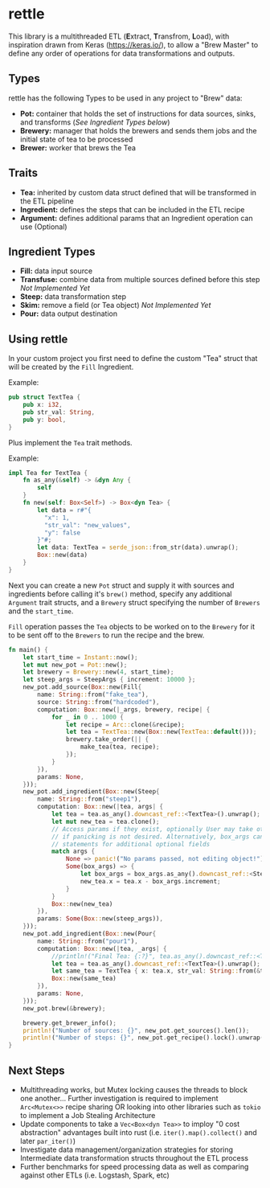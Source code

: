 # rettle
This library is a multithreaded ETL (**E**xtract, **T**ransfrom, **L**oad), with inspiration drawn from Keras (https://keras.io/), to allow a "Brew Master" to define any order of operations for data transformations and outputs.

## Types
rettle has the following Types to be used in any project to "Brew" data:
- **Pot:** container that holds the set of instructions for data sources, sinks, and transforms (*See Ingredient Types below*)
- **Brewery:** manager that holds the brewers and sends them jobs and the initial state of tea to be processed
- **Brewer:** worker that brews the Tea

## Traits
- **Tea:** inherited by custom data struct defined that will be transformed in the ETL pipeline
- **Ingredient:** defines the steps that can be included in the ETL recipe
- **Argument:** defines additional params that an Ingredient operation can use (Optional)

## Ingredient Types
- **Fill:** data input source
- **Transfuse:** combine data from multiple sources defined before this step *Not Implemented Yet*
- **Steep:** data transformation step
- **Skim:** remove a field (or Tea object) *Not Implemented Yet*
- **Pour:** data output destination

## Using rettle
In your custom project you first need to define the custom "Tea" struct that will be created by the `Fill` Ingredient.

Example:
```rust
pub struct TextTea {
    pub x: i32,
    pub str_val: String,
    pub y: bool,
}
```

Plus implement the `Tea` trait methods.

Example:
```rust
impl Tea for TextTea {
    fn as_any(&self) -> &dyn Any {
        self
    }
    fn new(self: Box<Self>) -> Box<dyn Tea> {
        let data = r#"{
          "x": 1,
          "str_val": "new_values",
          "y": false
        }"#;
        let data: TextTea = serde_json::from_str(data).unwrap();
        Box::new(data)
    }
}
```

Next you can create a new `Pot` struct and supply it with sources and ingredients before calling it's `brew()` method, specify any additional `Argument` trait structs, and a `Brewery` struct specifying the number of `Brewers` and the `start_time`.

`Fill` operation passes the `Tea` objects to be worked on to the `Brewery` for it to be sent off to the `Brewers` to run the recipe and the brew.

```rust
fn main() {
    let start_time = Instant::now();
    let mut new_pot = Pot::new();
    let brewery = Brewery::new(4, start_time);
    let steep_args = SteepArgs { increment: 10000 };
    new_pot.add_source(Box::new(Fill{
        name: String::from("fake_tea"),
        source: String::from("hardcoded"),
        computation: Box::new(|_args, brewery, recipe| {
            for _ in 0 .. 1000 {
                let recipe = Arc::clone(&recipe);
                let tea = TextTea::new(Box::new(TextTea::default()));
                brewery.take_order(|| {
                    make_tea(tea, recipe);
                });
            }
        }),
        params: None,
    }));
    new_pot.add_ingredient(Box::new(Steep{
        name: String::from("steep1"),
        computation: Box::new(|tea, args| {
            let tea = tea.as_any().downcast_ref::<TextTea>().unwrap();
            let mut new_tea = tea.clone();
            // Access params if they exist, optionally User may take other actions in the None arm
            // if panicking is not desired. Alternatively, box_args can have further match
            // statements for additional optional fields
            match args {
                None => panic!("No params passed, not editing object!"),
                Some(box_args) => {
                    let box_args = box_args.as_any().downcast_ref::<SteepArgs>().unwrap();
                    new_tea.x = tea.x - box_args.increment;
                }
            }
            Box::new(new_tea)
        }),
        params: Some(Box::new(steep_args)),
    }));
    new_pot.add_ingredient(Box::new(Pour{
        name: String::from("pour1"),
        computation: Box::new(|tea, _args| {
            //println!("Final Tea: {:?}", tea.as_any().downcast_ref::<TextTea>().unwrap());
            let tea = tea.as_any().downcast_ref::<TextTea>().unwrap();
            let same_tea = TextTea { x: tea.x, str_val: String::from(&tea.str_val[..]), y: tea.y };
            Box::new(same_tea)
        }),
        params: None,
    }));
    new_pot.brew(&brewery);

    brewery.get_brewer_info();
    println!("Number of sources: {}", new_pot.get_sources().len());
    println!("Number of steps: {}", new_pot.get_recipe().lock().unwrap().len());
}
```

## Next Steps
- Multithreading works, but Mutex locking causes the threads to block one another... Further investigation is required to implement `Arc<Mutex<>>` recipe sharing OR looking into other libraries such as `tokio` to implement a Job Stealing Architecture
- Update components to take a `Vec<Box<dyn Tea>>` to imploy "0 cost abstraction" advantages built into rust (i.e. `iter().map().collect()` and later `par_iter()`)
- Investigate data management/organization strategies for storing Intermediate data transformation structs throughout the ETL process
- Further benchmarks for speed processing data as well as comparing against other ETLs (i.e. Logstash, Spark, etc)
